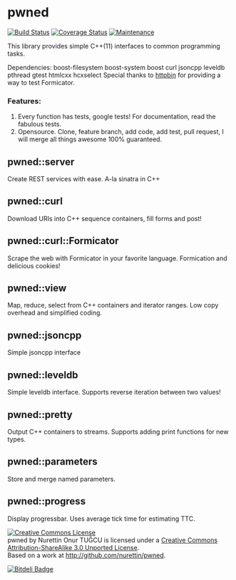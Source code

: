 # pwned

[![Build Status](https://travis-ci.org/nurettin/pwned.png?branch=master)](https://travis-ci.org/nurettin/pwned)
[![Coverage Status](https://coveralls.io/repos/nurettin/pwned/badge.png)](https://coveralls.io/r/nurettin/pwned)
[![Maintenance](http://stillmaintained.com/nurettin/pwned.png)](http://stillmaintained.com/nurettin/pwned)

This library provides simple C++(11) interfaces to common programming tasks.

Dependencies: boost-filesystem boost-system boost curl jsoncpp leveldb pthread gtest htmlcxx hcxselect
Special thanks to [httpbin](https://github.com/kennethreitz/httpbin) for providing a way to test Formicator. 

### Features:

1. Every function has tests, google tests! For documentation, read the fabulous tests.
2. Opensource. Clone, feature branch, add code, add test, pull request, I will merge all things awesome 100% guaranteed.

## pwned::server

Create REST services with ease. A-la sinatra in C++

## pwned::curl

Download URIs into C++ sequence containers, fill forms and post!

## pwned::curl::Formicator

Scrape the web with Formicator in your favorite language. Formication and delicious cookies!

## pwned::view

Map, reduce, select from C++ containers and iterator ranges. Low copy overhead and simplified coding.

## pwned::jsoncpp

Simple jsoncpp interface

## pwned::leveldb

Simple leveldb interface. Supports reverse iteration between two values!

## pwned::pretty

Output C++ containers to streams. Supports adding print functions for new types.

## pwned::parameters

Store and merge named parameters.

## pwned::progress

Display progressbar. Uses average tick time for estimating TTC.

<a rel="license" href="http://creativecommons.org/licenses/by-sa/3.0/deed.en_US"><img alt="Creative Commons License" style="border-width:0" src="http://i.creativecommons.org/l/by-sa/3.0/88x31.png" /></a><br /><span xmlns:dct="http://purl.org/dc/terms/" property="dct:title">pwned</span> by <span xmlns:cc="http://creativecommons.org/ns#" property="cc:attributionName">Nurettin Onur TUĞCU</span> is licensed under a <a rel="license" href="http://creativecommons.org/licenses/by-sa/3.0/deed.en_US">Creative Commons Attribution-ShareAlike 3.0 Unported License</a>.<br />Based on a work at <a xmlns:dct="http://purl.org/dc/terms/" href="http://github.com/nurettin/pwned" rel="dct:source">http://github.com/nurettin/pwned</a>.


[![Bitdeli Badge](https://d2weczhvl823v0.cloudfront.net/nurettin/pwned/trend.png)](https://bitdeli.com/free "Bitdeli Badge")

